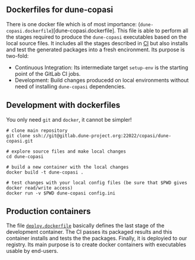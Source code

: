 ## Dockerfiles for dune-copasi

There is one docker file which is of most importance:
(`dune-copasi.dockerfile`)[dune-copasi.dockerfile]. This file is able to
perform all the stages required to produce the `dune-copasi` executables
based on the local source files. It includes all the stages described in
[CI](../.ci) but also installs and test the generated packages into a fresh
encironment. Its purpose is two-fold:

* Continuous Integration: Its intermediate target `setup-env` is the starting point of the GitLab CI jobs.
* Development: Build changes producedd on local environments without need of installing `dune-copasi` dependencies.

## Development with dockerfiles

You only need `git` and `docker`, it cannot be simpler!

```
# clone main repository
git clone ssh://git@gitlab.dune-project.org:22022/copasi/dune-copasi.git

# explore source files and make local changes
cd dune-copasi

# build a new container with the local changes
docker build -t dune-copasi .

# test changes with your local config files (be sure that $PWD gives docker read/write access)
docker run -v $PWD dune-copasi config.ini
```

## Production containers

The file [`deploy.dockerfile`](deploy.dockerfile) basically defines the last stage
of the development container. The CI passes its packaged results and this container
installs and tests the the packages. Finally, it is deployied to our registry. Its
main purpose is to create docker containers with executables usable by end-users.